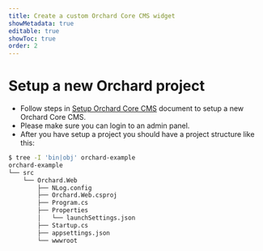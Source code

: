 ```yaml
---
title: Create a custom Orchard Core CMS widget
showMetadata: true
editable: true
showToc: true
order: 2
---
```


# Setup a new Orchard project
- Follow steps in [Setup Orchard Core CMS](/web-frameworks/orchard-core-cms/setup-orchard-core-cms) document to setup a new Orchard Core CMS.
- Please make sure you can login to an admin panel.
- After you have setup a project you should have a project structure like this:
```sh
$ tree -I 'bin|obj' orchard-example
orchard-example
└── src
    └── Orchard.Web
        ├── NLog.config
        ├── Orchard.Web.csproj
        ├── Program.cs
        ├── Properties
        │   └── launchSettings.json
        ├── Startup.cs
        ├── appsettings.json
        └── wwwroot

```
